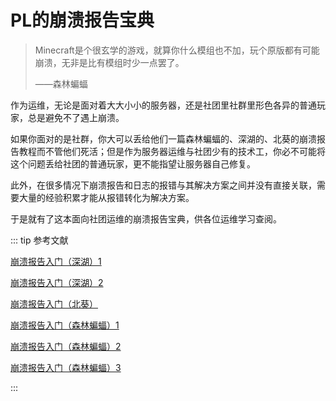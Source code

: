 # PL的崩溃报告宝典

> Minecraft是个很玄学的游戏，就算你什么模组也不加，玩个原版都有可能崩溃，无非是比有模组时少一点罢了。
>
> ——森林蝙蝠

作为运维，无论是面对着大大小小的服务器，还是社团里社群里形色各异的普通玩家，总是避免不了遇上崩溃。

如果你面对的是社群，你大可以丢给他们一篇森林蝙蝠的、深湖的、北葵的崩溃报告教程而不管他们死活；但是作为服务器运维与社团少有的技术工，你必不可能将这个问题丢给社团的普通玩家，更不能指望让服务器自己修复。

此外，在很多情况下崩溃报告和日志的报错与其解决方案之间并没有直接关联，需要大量的经验积累才能从报错转化为解决方案。

于是就有了这本面向社团运维的崩溃报告宝典，供各位运维学习查阅。

::: tip 参考文献 

[崩溃报告入门（深湖）1](https://www.bilibili.com/read/cv9506774)

[崩溃报告入门（深湖）2](https://www.bilibili.com/read/cv21439181)

[崩溃报告入门（北葵）](https://www.bilibili.com/read/readlist/rl336711)

[崩溃报告入门（森林蝙蝠）1](https://www.bilibili.com/read/cv26220)

[崩溃报告入门（森林蝙蝠）2](https://www.bilibili.com/read/cv27080)

[崩溃报告入门（森林蝙蝠）3](https://www.bilibili.com/read/cv35870)

:::